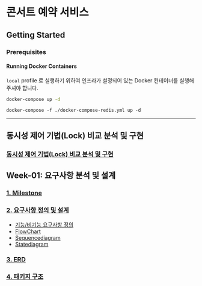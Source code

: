 # 콘서트 예약 서비스

## Getting Started
### Prerequisites
#### Running Docker Containers
`local` profile 로 실행하기 위하여 인프라가 설정되어 있는 Docker 컨테이너를 실행해주셔야 합니다.

```bash
docker-compose up -d
```

```
docker-compose -f ./docker-compose-redis.yml up -d
```

---
## 동시성 제어 기법(Lock) 비교 분석 및 구현
### [동시성 제어 기법(Lock) 비교 분석 및 구현](https://github.com/han-chunsik/hhplus-service/wiki/%EB%8F%99%EC%8B%9C%EC%84%B1-%EC%A0%9C%EC%96%B4-%EA%B8%B0%EB%B2%95(Lock)-%EB%B9%84%EA%B5%90-%EB%B6%84%EC%84%9D-%EB%B0%8F-%EA%B5%AC%ED%98%84)

## Week-01: 요구사항 분석 및 설계
### [1. Milestone](https://github.com/han-chunsik/hhplus-service/wiki/%EC%84%A4%EA%B3%84-%7C-%EB%A7%88%EC%9D%BC%EC%8A%A4%ED%86%A4)
### [2. 요구사항 정의 및 설계](https://github.com/han-chunsik/hhplus-service/wiki/%EC%84%A4%EA%B3%84-%7C-%EC%9A%94%EA%B5%AC%EC%82%AC%ED%95%AD-%EC%A0%95%EC%9D%98-%EB%B0%8F-%EC%84%A4%EA%B3%84)
- [기능/비기능 요구사항 정의](https://github.com/han-chunsik/hhplus-service/wiki/%EC%84%A4%EA%B3%84-%7C-%EC%9A%94%EA%B5%AC%EC%82%AC%ED%95%AD-%EC%A0%95%EC%9D%98-%EB%B0%8F-%EC%84%A4%EA%B3%84#-%EA%B8%B0%EB%8A%A5%EB%B9%84%EA%B8%B0%EB%8A%A5-%EC%9A%94%EA%B5%AC%EC%82%AC%ED%95%AD)
- [FlowChart](https://github.com/han-chunsik/hhplus-service/wiki/%EC%84%A4%EA%B3%84-%7C-%EC%9A%94%EA%B5%AC%EC%82%AC%ED%95%AD-%EC%A0%95%EC%9D%98-%EB%B0%8F-%EC%84%A4%EA%B3%84#-flowchart)
- [Sequencediagram](https://github.com/han-chunsik/hhplus-service/wiki/%EC%84%A4%EA%B3%84-%7C-%EC%9A%94%EA%B5%AC%EC%82%AC%ED%95%AD-%EC%A0%95%EC%9D%98-%EB%B0%8F-%EC%84%A4%EA%B3%84#-sequencediagram)
- [Statediagram](https://github.com/han-chunsik/hhplus-service/wiki/%EC%84%A4%EA%B3%84-%7C-%EC%9A%94%EA%B5%AC%EC%82%AC%ED%95%AD-%EC%A0%95%EC%9D%98-%EB%B0%8F-%EC%84%A4%EA%B3%84#-statediagram)

### [3. ERD](https://github.com/han-chunsik/hhplus-service/wiki/%EC%84%A4%EA%B3%84-%7C-DB-%EC%84%A4%EA%B3%84)

### [4. 패키지 구조](https://github.com/han-chunsik/hhplus-service/wiki/%EC%84%A4%EA%B3%84-%7C-%ED%8C%A8%ED%82%A4%EC%A7%80-%EA%B5%AC%EC%A1%B0)